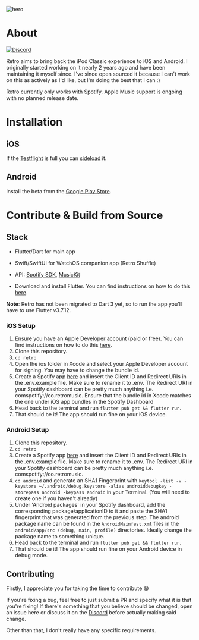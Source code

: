 ![hero](https://i.imgur.com/GFJhfkk.png)

# About

[![Discord](https://badgen.net/discord/members/6v9TEhn)](https://discord.retromusic.co/)


Retro aims to bring back the iPod Classic experience to iOS and Android. I originally started working on it nearly 2 years ago and have been maintaining it myself since. I've since open sourced it because I can't work on this as actively as I'd like, but I'm doing the best that I can :)

Retro currently only works with Spotify. Apple Music support is ongoing with no planned release date.

# Installation

## iOS

If the [Testflight](https://beta.retromusic.co) is full you can [sideload](Sideloading.md) it.

## Android

Install the beta from the [Google Play Store](https://play.google.com/store/apps/details?id=co.retromusic.app2).

# Contribute & Build from Source

## Stack

* Flutter/Dart for main app
* Swift/SwiftUI for WatchOS companion app (Retro Shuffle)
* API: [Spotify SDK](https://github.com/brim-borium/spotify_sdk), [MusicKit](https://github.com/iberatkaya/playify)


* Download and install Flutter. You can find instructions on how to do this [here](https://flutter.dev/docs/get-started/install).

**Note**: Retro has not been migrated to Dart 3 yet, so to run the app you'll have to use Flutter v3.7.12.

### iOS Setup
1. Ensure you have an Apple Developer account (paid or free). You can find instructions on how to do this [here](https://developer.apple.com/programs/enroll/).
2. Clone this repository.
3. `cd retro`
4. Open the ios folder in Xcode and select your Apple Developer account for signing. You may have to change the bundle id.
5. Create a Spotify app [here](https://developer.spotify.com/dashboard/applications) and insert the Client ID and Redirect URIs in the .env.example file. Make sure to rename it to .env. The Redirect URI in your Spotify dashboard can be pretty much anything i.e. comspotify://co.retromusic. Ensure that the bundle id in Xcode matches the one under iOS app bundles in the Spotify Dashboard
6. Head back to the terminal and run `flutter pub get && flutter run`.
7. That should be it! The app should run fine on your iOS device.

### Android Setup
1. Clone this repository.
2. `cd retro`
3. Create a Spotify app [here](https://developer.spotify.com/dashboard/applications) and insert the Client ID and Redirect URIs in the .env.example file. Make sure to rename it to .env. The Redirect URI in your Spotify dashboard can be pretty much anything i.e. comspotify://co.retromusic.
4. `cd android` and generate an SHA1 Fingerprint with `keytool -list -v -keystore ~/.android/debug.keystore -alias androiddebugkey -storepass android -keypass android` in your Terminal. (You will need to create one if you haven't already)
5. Under 'Android packages' in your Spotify dashboard, add the corresponding package/applicationID to it and paste the SHA1 fingerprint that was generated from the previous step. The android package name can be found in the `AndroidMainfest.xml` files in the `android/app/src (debug, main, profile)` directories. Ideally change the package name to something unique.
6. Head back to the terminal and run `flutter pub get && flutter run`.
7. That should be it! The app should run fine on your Android device in debug mode.

## Contributing

Firstly, I appreciate you for taking the time to contribute 😁

If you're fixing a bug, feel free to just submit a PR and specify what it is that you're fixing! If there's something that you believe should be changed, open an issue here or discuss it on the [Discord](https://discord.retromusic.co) before actually making said change.

Other than that, I don't really have any specific requirements.

